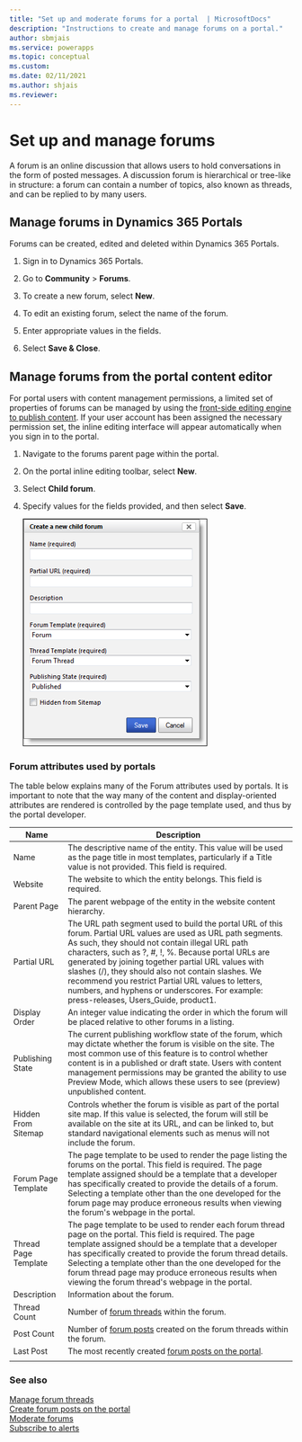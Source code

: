 ```yaml
---
title: "Set up and moderate forums for a portal  | MicrosoftDocs"
description: "Instructions to create and manage forums on a portal."
author: sbmjais
ms.service: powerapps
ms.topic: conceptual
ms.custom: 
ms.date: 02/11/2021
ms.author: shjais
ms.reviewer: 
---
```


# Set up and manage forums

A forum is an online discussion that allows users to hold conversations in the form of posted messages. A discussion forum is hierarchical or tree-like in structure: a forum can contain a number of topics, also known as threads, and can be replied to by many users.

## Manage forums in Dynamics 365 Portals

Forums can be created, edited and deleted within Dynamics 365 Portals.

1. Sign in to Dynamics 365 Portals.

2. Go to **Community** > **Forums**.

3. To create a new forum, select **New**.

4. To edit an existing forum, select the name of the forum.

5. Enter appropriate values in the fields.

6. Select **Save & Close**.

## Manage forums from the portal content editor

For portal users with content management permissions, a limited set of properties of forums can be managed by using the [front-side editing engine to publish content](publish-content-editing-engine.md). If your user account has been assigned the necessary permission set, the inline editing interface will appear automatically when you sign in to the portal.  

1. Navigate to the forums parent page within the portal.

2. On the portal inline editing toolbar, select **New**. 

3. Select **Child forum**. 

4. Specify values for the fields provided, and then select **Save**.

    ![Create a new child forum](media/create-new-child-forum.png "Create a new child forum")  

### Forum attributes used by portals

The table below explains many of the Forum attributes used by portals. It is important to note that the way many of the content and display-oriented attributes are rendered is controlled by the page template used, and thus by the portal developer.


|         Name         |                                                                                                                                                                                                                                                Description                                                                                                                                                                                                                                                |
|----------------------|-----------------------------------------------------------------------------------------------------------------------------------------------------------------------------------------------------------------------------------------------------------------------------------------------------------------------------------------------------------------------------------------------------------------------------------------------------------------------------------------------------------|
|         Name         |                                                                                                                                                                  The descriptive name of the entity. This value will be used as the page title in most templates, particularly if a Title value is not provided. This field is required.                                                                                                                                                                  |
|       Website        |                                                                                                                                                                                                                     The website to which the entity belongs. This field is required.                                                                                                                                                                                                                      |
|     Parent Page      |                                                                                                                                                                                                                    The parent webpage of the entity in the website content hierarchy.                                                                                                                                                                                                                     |
|     Partial URL      | The URL path segment used to build the portal URL of this forum. Partial URL values are used as URL path segments. As such, they should not contain illegal URL path characters, such as ?, \#, !, %. Because portal URLs are generated by joining together partial URL values with slashes (/), they should also not contain slashes. We recommend you restrict Partial URL values to letters, numbers, and hyphens or underscores. For example: press-releases, Users\_Guide, product1. |
|    Display Order     |                                                                                                                                                                                              An integer value indicating the order in which the forum will be placed relative to other forums in a listing.                                                                                                                                                                                               |
|   Publishing State   |                                                              The current publishing workflow state of the forum, which may dictate whether the forum is visible on the site. The most common use of this feature is to control whether content is in a published or draft state. Users with content management permissions may be granted the ability to use Preview Mode, which allows these users to see (preview) unpublished content.                                                               |
| Hidden From Sitemap  |                                                                                                                       Controls whether the forum is visible as part of the portal site map. If this value is selected, the forum will still be available on the site at its URL, and can be linked to, but standard navigational elements such as menus will not include the forum.                                                                                                                       |
| Forum Page Template  |                                                         The page template to be used to render the page listing the forums on the portal. This field is required. The page template assigned should be a template that a developer has specifically created to provide the details of a forum. Selecting a template other than the one developed for the forum page may produce erroneous results when viewing the forum's webpage in the portal.                                                         |
| Thread Page Template |                                                   The page template to be used to render each forum thread page on the portal. This field is required. The page template assigned should be a template that a developer has specifically created to provide the forum thread details. Selecting a template other than the one developed for the forum thread page may produce erroneous results when viewing the forum thread's webpage in the portal.                                                    |
|     Description      |                                                                                                                                                                                                                                       Information about the forum.                                                                                                                                                                                                                                        |
|     Thread Count     |                                                                                                                                                                                                                   Number of [forum threads](manage-forum-threads.md) within the forum.                                                                                                                                                                                                                    |
|      Post Count      |                                                                                                                                                                                                       Number of [forum posts](create-forum-posts.md) created on the forum threads within the forum.                                                                                                                                                                                                       |
|      Last Post       |                                                                                                                                                                                                               The most recently created [forum posts on the portal](create-forum-posts.md).                                                                                                                                                                                                               |
|                      |                                                                                                                                                                                                                                                                                                                                                                                                                                                                                                           |

### See also

[Manage forum threads](manage-forum-threads.md)  
[Create forum posts on the portal](create-forum-posts.md)  
[Moderate forums](moderate-forums.md)  
[Subscribe to alerts](subscribe-alerts.md)

